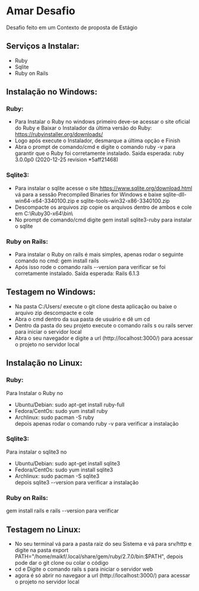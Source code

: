 # Amar Desafio
Desafio feito em um Contexto de proposta de Estágio

## Serviços a Instalar:
*  Ruby
*  Sqlite
*  Ruby on Rails

## Instalação no Windows:
### Ruby:  
*  Para Instalar o Ruby no windows primeiro deve-se acessar o site oficial do Ruby e Baixar o Instalador da última versão do Ruby: https://rubyinstaller.org/downloads/  
*  Logo após execute o Instalador, desmarque a última opção e Finish  
*  Abra o prompt de comando/cmd e digite o comando ruby -v para garantir que o Ruby foi corretamente instalado. Saida esperada: ruby 3.0.0p0 (2020-12-25 revision *5aff21468)  

### Sqlite3:  
*  Para instalar o sqlite acesse o site https://www.sqlite.org/download.html vá para a sessão Precompiled Binaries for Windows e baixe sqlite-dll-win64-x64-3340100.zip e sqlite-tools-win32-x86-3340100.zip  
*  Descompacte os arquivos zip copie os arquivos dentro de ambos e cole em C:\Ruby30-x64\bin\  
*  No prompt de comando/cmd digite gem install sqlite3-ruby para instalar o sqlite  

### Ruby on Rails:  
*  Para instalar o Ruby on rails é mais simples, apenas rodar o seguinte comando no cmd: gem install rails  
*  Após isso rode o comando rails --version para verificar se foi corretamente instalado. Saída esperada: Rails 6.1.3  

## Testagem no Windows:  
*  Na pasta C:/Users/<Seu Usuario> execute o git clone desta aplicação ou baixe o arquivo zip descompacte e cole  
*  Abra o cmd dentro da sua pasta de usuário e dê um cd <pasta do seu projeto>  
*  Dentro da pasta do seu projeto execute o comando rails s ou rails server para iniciar o servidor local  
*  Abra o seu navegador e digite a url (http://localhost:3000/) para acessar o projeto no servidor local  


## Instalação no Linux:  
### Ruby:  
Para Instalar o Ruby no  
*  Ubuntu/Debian: sudo apt-get install ruby-full  
*  Fedora/CentOs: sudo yum install ruby  
*  Archlinux: sudo pacman -S ruby  
depois apenas rodar o comando ruby -v para verificar a instalação  

### Sqlite3:  
Para instalar o sqlite3 no
*  Ubuntu/Debian: sudo apt-get install sqlite3  
*  Fedora/CentOs: sudo yum install sqlite3  
*  Archlinux: sudo pacman -S sqlite3   
depois sqlite3 --version para verificar a instalação  

### Ruby on Rails:  
gem install rails e rails --version para verificar  

## Testagem no Linux:  
*  No seu terminal vá para a pasta raiz do seu Sistema e vá para srv/http e digite na pasta export PATH="/home/maikf/.local/share/gem/ruby/2.7.0/bin:$PATH", depois pode dar o git clone ou colar o código  
*  cd <nome do projet> e Digite o comando rails s para iniciar o servidor web  
*  agora é só abrir no navegaor a url (http://localhost:3000/) para acessar o projeto no servidor local
